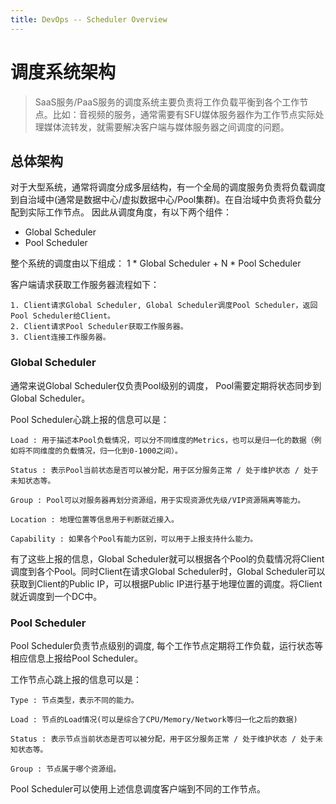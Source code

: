 ```yaml
---
title: DevOps -- Scheduler Overview
---
```


# 调度系统架构

> SaaS服务/PaaS服务的调度系统主要负责将工作负载平衡到各个工作节点。比如：音视频的服务，通常需要有SFU媒体服务器作为工作节点实际处理媒体流转发，就需要解决客户端与媒体服务器之间调度的问题。


## 总体架构

对于大型系统，通常将调度分成多层结构，有一个全局的调度服务负责将负载调度到自治域中(通常是数据中心/虚拟数据中心/Pool集群)。在自治域中负责将负载分配到实际工作节点。 因此从调度角度，有以下两个组件：

* Global Scheduler
* Pool   Scheduler 


整个系统的调度由以下组成：
1 * Global Scheduler + N * Pool Scheduler

客户端请求获取工作服务器流程如下：
```
1. Client请求Global Scheduler, Global Scheduler调度Pool Scheduler，返回Pool Scheduler给Client。
2. Client请求Pool Scheduler获取工作服务器。
3. Client连接工作服务器。
```


### Global Scheduler

通常来说Global Scheduler仅负责Pool级别的调度， Pool需要定期将状态同步到Global Scheduler。

Pool Scheduler心跳上报的信息可以是：

```
Load : 用于描述本Pool负载情况，可以分不同维度的Metrics，也可以是归一化的数据（例如将不同维度的负载情况，归一化到0-1000之间）。

Status : 表示Pool当前状态是否可以被分配，用于区分服务正常 / 处于维护状态 / 处于未知状态等。

Group : Pool可以对服务器再划分资源组，用于实现资源优先级/VIP资源隔离等能力。

Location : 地理位置等信息用于判断就近接入。

Capability : 如果各个Pool有能力区别，可以用于上报支持什么能力。
```

有了这些上报的信息，Global Scheduler就可以根据各个Pool的负载情况将Client调度到各个Pool。同时Client在请求Global Scheduler时，Global Scheduler可以获取到Client的Public IP，可以根据Public IP进行基于地理位置的调度。将Client就近调度到一个DC中。


### Pool Scheduler 

Pool Scheduler负责节点级别的调度, 每个工作节点定期将工作负载，运行状态等相应信息上报给Pool Scheduler。

工作节点心跳上报的信息可以是：
```
Type : 节点类型，表示不同的能力。

Load : 节点的Load情况(可以是综合了CPU/Memory/Network等归一化之后的数据)

Status : 表示节点当前状态是否可以被分配，用于区分服务正常 / 处于维护状态 / 处于未知状态等。

Group : 节点属于哪个资源组。
```

Pool Scheduler可以使用上述信息调度客户端到不同的工作节点。
